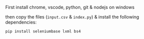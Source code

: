 First install chrome, vscode, python, git & nodejs on windows

then copy the files (`input.csv` & `index.py`) & install the following dependencies:

`pip install seleniumbase lxml bs4 `


